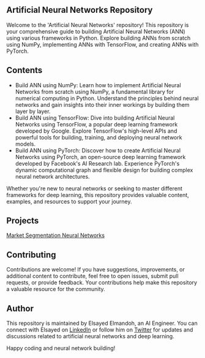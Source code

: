 ## Artificial Neural Networks Repository

Welcome to the 'Artificial Neural Networks' repository! This repository is your comprehensive guide to building Artificial Neural Networks (ANN) using various frameworks in Python. Explore building ANNs from scratch using NumPy, implementing ANNs with TensorFlow, and creating ANNs with PyTorch.

## Contents

- Build ANN using NumPy: Learn how to implement Artificial Neural Networks from scratch using NumPy, a fundamental library for numerical computing in Python. Understand the principles behind neural networks and gain insights into their inner workings by building them layer by layer.
- Build ANN using TensorFlow: Dive into building Artificial Neural Networks using TensorFlow, a popular deep learning framework developed by Google. Explore TensorFlow's high-level APIs and powerful tools for building, training, and deploying neural network models.
- Build ANN using PyTorch: Discover how to create Artificial Neural Networks using PyTorch, an open-source deep learning framework developed by Facebook's AI Research lab. Experience PyTorch's dynamic computational graph and flexible design for building complex neural network architectures.

Whether you're new to neural networks or seeking to master different frameworks for deep learning, this repository provides valuable content, examples, and resources to support your journey.

## Projects

[Market Segmentation Neural Networks](https://github.com/elsayedelmandoh/market_segmentation_neural_networks)

## Contributing

Contributions are welcome! If you have suggestions, improvements, or additional content to contribute, feel free to open issues, submit pull requests, or provide feedback. Your contributions help make this repository a valuable resource for the community.

## Author

This repository is maintained by Elsayed Elmandoh, an AI Engineer. You can connect with Elsayed on [LinkedIn](https://www.linkedin.com/in/elsayed-elmandoh-77544428a/) or follow him on [Twitter](https://twitter.com/elsayedelmandoo) for updates and discussions related to artificial neural networks and deep learning.

Happy coding and neural network building!

